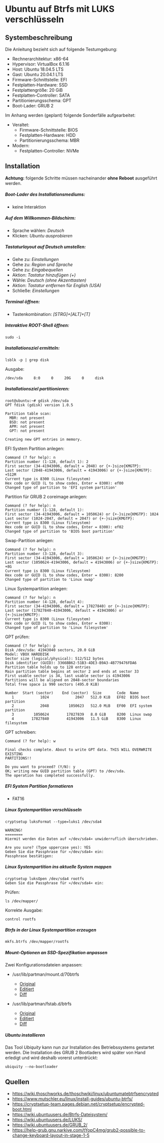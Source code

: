 # Ubuntu auf Btrfs mit LUKS verschlüsseln

## Systembeschreibung

Die Anleitung bezieht sich auf folgende Testumgebung:

* Rechnerarchitektur: x86-64
* Hypervisor: VirtualBox 6.1.16
* Host: Ubuntu 18.04.5 LTS
* Gast: Ubuntu 20.04.1 LTS
* Firmware-Schnittstelle: EFI
* Festplatten-Hardware: SSD
* Festplattengröße: 20 GiB
* Festplatten-Controller: SATA
* Partitionierungsschema: GPT
* Boot-Lader: GRUB 2

Im Anhang werden (geplant) folgende Sonderfälle aufgearbeitet:

* Veraltet:
  * Firmware-Schnittstelle: BIOS
  * Festplatten-Hardware: HDD
  * Partitionierungsschema: MBR
* Modern:
  * Festplatten-Controller: NVMe

## Installation

**Achtung:** folgende Schritte müssen nacheinander **ohne Reboot** ausgeführt werden.

##### Boot-Lader des Installationsmediums:
* keine Interaktion

##### Auf dem Willkommen-Bildschirm:
* Sprache wählen: *Deutsch*
* Klicken: *Ubuntu ausprobieren*

##### Tastaturlayout auf Deutsch umstellen:
* Gehe zu: *Einstellungen*
* Gehe zu: *Region und Sprache*
* Gehe zu: *Eingabequellen*
* Aktion: *Tastatur hinzufügen (+)*
* Wähle: *Deutsch (ohne Akzenttasten)*
* Aktion: *Tastatur entfernen* für *English (USA)*
* Schließe: *Einstellungen*

##### Terminal öffnen:
* Tastenkombination: *[STRG]+[ALT]+[T]*

##### Interaktive ROOT-Shell öffnen:
`sudo -i`

##### Installationsziel ermitteln:
```
lsblk -p | grep disk
```
Ausgabe:
```
/dev/sda     8:0     0     20G     0     disk
```

##### Installationsziel partitionieren:
```
root@ubuntu:~# gdisk /dev/sda
GPT fdisk (gdisk) version 1.0.5

Partition table scan:
  MBR: not present
  BSD: not present
  APM: not present
  GPT: not present

Creating new GPT entries in memory.
```
EFI System Partition anlegen:
```
Command (? for help): n
Partition number (1-128, default 1): 2
First sector (34-41943006, default = 2048) or {+-}size{KMGTP}: 
Last sector (2048-41943006, default = 41943006) or {+-}size{KMGTP}: +512M
Current type is 8300 (Linux filesystem)
Hex code or GUID (L to show codes, Enter = 8300): ef00
Changed type of partition to 'EFI system partition'
```
Partition für GRUB 2 coreimage anlegen:
```
Command (? for help): n
Partition number (1-128, default 1):  
First sector (34-41943006, default = 1050624) or {+-}size{KMGTP}: 1024
Last sector (1024-2047, default = 2047) or {+-}size{KMGTP}: 
Current type is 8300 (Linux filesystem)
Hex code or GUID (L to show codes, Enter = 8300): ef02
Changed type of partition to 'BIOS boot partition'
```
Swap-Partition anlegen:
```
Command (? for help): n
Partition number (3-128, default 3): 
First sector (34-41943006, default = 1050624) or {+-}size{KMGTP}: 
Last sector (1050624-41943006, default = 41943006) or {+-}size{KMGTP}: +8G
Current type is 8300 (Linux filesystem)
Hex code or GUID (L to show codes, Enter = 8300): 8200
Changed type of partition to 'Linux swap'
```
Linux Systempartition anlegen:
```
Command (? for help): n
Partition number (4-128, default 4): 
First sector (34-41943006, default = 17827840) or {+-}size{KMGTP}: 
Last sector (17827840-41943006, default = 41943006) or {+-}size{KMGTP}: 
Current type is 8300 (Linux filesystem)
Hex code or GUID (L to show codes, Enter = 8300): 
Changed type of partition to 'Linux filesystem'
```
GPT prüfen:
```
Command (? for help): p
Disk /dev/sda: 41943040 sectors, 20.0 GiB
Model: VBOX HARDDISK   
Sector size (logical/physical): 512/512 bytes
Disk identifier (GUID): 3366BB62-51B3-4DE3-B9A3-4B779476FDA6
Partition table holds up to 128 entries
Main partition table begins at sector 2 and ends at sector 33
First usable sector is 34, last usable sector is 41943006
Partitions will be aligned on 2048-sector boundaries
Total free space is 990 sectors (495.0 KiB)

Number  Start (sector)    End (sector)  Size       Code  Name
   1            1024            2047   512.0 KiB   EF02  BIOS boot partition
   2            2048         1050623   512.0 MiB   EF00  EFI system partition
   3         1050624        17827839   8.0 GiB     8200  Linux swap
   4        17827840        41943006   11.5 GiB    8300  Linux filesystem
```
GPT schreiben:
```
Command (? for help): w

Final checks complete. About to write GPT data. THIS WILL OVERWRITE EXISTING
PARTITIONS!!

Do you want to proceed? (Y/N): y
OK; writing new GUID partition table (GPT) to /dev/sda.
The operation has completed successfully.
```

##### EFI System Partition formatieren
* FAT16

##### Linux Systempartition verschlüsseln
```
cryptsetup luksFormat --type=luks1 /dev/sda4

WARNING!
========
Hiermit werden die Daten auf »/dev/sda4« unwiderruflich überschrieben.

Are you sure? (Type uppercase yes): YES
Geben Sie die Passphrase für »/dev/sda4« ein:
Passphrase bestätigen:
```

##### Linux Systempartition ins aktuelle System mappen
```
cryptsetup luksOpen /dev/sda4 rootfs
Geben Sie die Passphrase für »/dev/sda4« ein:
```
Prüfen:
```
ls /dev/mapper/
```
Korrekte Ausgabe:
```
control rootfs
```

##### Btrfs in der Linux Systempartition erzeugen
```
mkfs.btrfs /dev/mapper/rootfs
```

##### Mount-Optionen an SSD-Spezifikation anpassen

Zwei Konfigurationsdateien anpassen:

* /usr/lib/partman/mount.d/70btrfs
  * [Original](https://github.com/ingank/Linux/blob/875642283fccee8b8dfd9832af427216b8584a30/files/usr%3Dlib%3Dpartman%3Dmount.d%3D70btrfs)
  * [Editiert](https://github.com/ingank/Linux/blob/master/files/usr%3Dlib%3Dpartman%3Dmount.d%3D70btrfs)
  * [Diff](https://github.com/ingank/Linux/commit/81933004f6569f6afe7e1d60f145084b08f919e1)

* /usr/lib/partman/fstab.d/btrfs
  * [Original](https://github.com/ingank/Linux/blob/f57240cd7ccaf787401624a018f62c1aea461f79/files/usr%3Dlib%3Dpartman%3Dfstab.d%3Dbtrfs)
  * [Editiert](https://github.com/ingank/Linux/blob/master/files/usr%3Dlib%3Dpartman%3Dfstab.d%3Dbtrfs)
  * [Diff](https://github.com/ingank/Linux/commit/23a8349800f7cf8754fcf014652980668b15e509)

##### Ubuntu installieren

Das Tool *Ubiquity* kann nun zur Installation des Betriebssystems gestartet werden.
Die Installation des GRUB 2 Bootladers wird später von Hand erledigt und wird
deshalb vorerst unterdrückt:
```
ubiquity --no-bootloader
```

## Quellen
* https://wiki.thoschworks.de/thoschwiki/linux/ubuntumatebtrfsencrypted
* https://www.mutschler.eu/linux/install-guides/ubuntu-btrfs/
* https://cryptsetup-team.pages.debian.net/cryptsetup/encrypted-boot.html
* https://wiki.ubuntuusers.de/Btrfs-Dateisystem/
* https://wiki.ubuntuusers.de/LUKS/
* https://wiki.ubuntuusers.de/GRUB_2/
* https://help-grub.gnu.narkive.com/tYopC4mg/grub2-possible-to-change-keyboard-layout-in-stage-1-5
